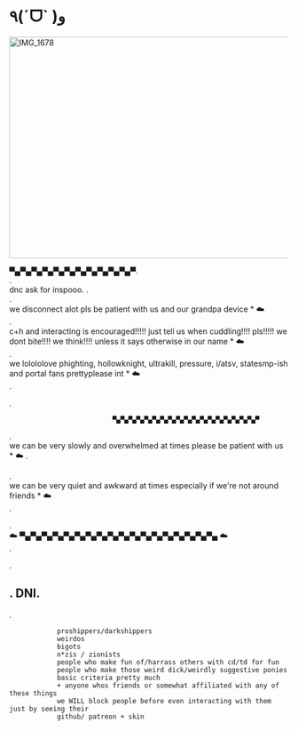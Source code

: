 # ٩(ˊᗜˋ )و

<img width="884" height="399" alt="IMG_1678" src="https://github.com/user-attachments/assets/e0ecf003-6aa2-42e8-acb0-54137fcd9adb" />




 ▀▄▀▄▀▄▀▄▀▄▀▄▀▄▀▄▀▄▀▄▀▄▀.    
.              
                    dnc ask for inspooo.
                    .              
                                                     .              
                we disconnect alot pls be patient with us and our grandpa device *  ☁️   
.              
                    c+h and interacting is encouraged!!!!! just tell us when cuddling!!!! pls!!!!! we dont bite!!!! we think!!!! unless it says otherwise in our name *  ☁️   
.              
                      we lolololove phighting, hollowknight, ultrakill, pressure, i/atsv, statesmp-ish and portal fans prettyplease int *  ☁️    
.              
                    
.              
                      
              
                                                  
                              ▀▄▀▄▀▄▀▄▀▄▀▄▀▄▀▄▀▄▀▄▀▄▀▄▀▄▀▄▀▄▀▄▀▄▀▄▀



                
    
.              
                    we can be very slowly and overwhelmed at times please be patient with us *  ☁️ 
.              
                      
.              
                      we can be very quiet and awkward at times especially if we're not around friends *  ☁️   
.              
                      
.              
                    ☁️   ▀▄▀▄▀▄▀▄▀▄▀▄▀▄▀▄▀▄▀▄▀▄▀▄▀▄▀▄▀▄▀▄▀▄▀▄   ☁️            
.              
                      
.             
                           
##                         .         DNI.        
.              
                      

                                                  
                proshippers/darkshippers 
                weirdos
                bigots
                n*zis / zionists
                people who make fun of/harrass others with cd/td for fun
                people who make those weird dick/weirdly suggestive ponies
                basic criteria pretty much
                + anyone whos friends or somewhat affiliated with any of these things
                we WILL block people before even interacting with them just by seeing their
                github/ patreon + skin
